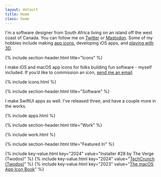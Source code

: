 ```yaml
---
layout: default
title: Home
class: home
---
```


I'm a software designer from South Africa living on an island off the west coast of Canada. You can follow me on [Twitter](https://twitter.com/AdamWhitcroft) or [Mastodon](https://mastodon.design/@adam). Some of my hobbies include making [app icons](https://twitter.com/AdamWhitcroft/status/1691487295822802944/photo/1), developing iOS apps, and [playing with 3D](https://twitter.com/AdamWhitcroft/status/1730605005571563685/photo/1).

{% include section-header.html title="Icons" %}

I make iOS and macOS app icons for folks building fun software - myself included. If you’d like to commission an icon, <a href="mailto:hey@adamwhitcroft.com?subject=App%20icon%20inquiry">send me an email</a>.

{% include icons.html %}

{% include section-header.html title="Software" %}

I make SwiftUI apps as well. I've released three, and have a couple more in the works.

{% include apps.html %}

{% include section-header.html title="Work" %}

{% include work.html %}

{% include section-header.html title="Featured In" %}

{% include key-value.html key="2024" value="Installer #28 by The Verge (Twodos)" %}
{% include key-value.html key="2024" value="<a href='https://techcrunch.com/2024/02/29/twodos-is-a-simple-to-do-app-that-doesnt-remind-you-of-your-tasks/'>TechCrunch (Twodos)</a>" %}
{% include key-value.html key="2023" value="<a href='https://www.appiconbook.com/'>The macOS App Icon Book</a>" %}